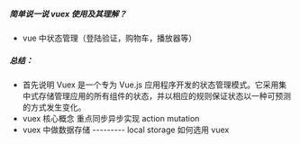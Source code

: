 ##### 简单说一说 vuex 使用及其理解？
- vue 中状态管理（登陆验证，购物车，播放器等）


##### 总结：
- 首先说明 Vuex 是一个专为 Vue.js 应用程序开发的状态管理模式。它采用集中式存储管理应用的所有组件的状态，并以相应的规则保证状态以一种可预测的方式发生变化。
- vuex 核心概念 重点同步异步实现 action mutation 
- vuex 中做数据存储 --------- local storage
如何选用 vuex